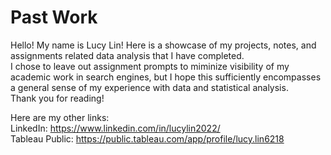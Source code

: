 # Past Work
Hello! My name is Lucy Lin! Here is a showcase of my projects, notes, and assignments related data analysis that I have completed.  
I chose to leave out assignment prompts to miminize visibility of my academic work in search engines, but I hope this sufficiently encompasses a general sense of my experience with data and statistical analysis.  
Thank you for reading!

Here are my other links:  
LinkedIn: https://www.linkedin.com/in/lucylin2022/  
Tableau Public: https://public.tableau.com/app/profile/lucy.lin6218 
